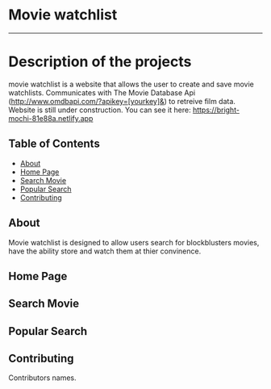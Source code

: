 # Movie watchlist
---

# Description of the projects
movie watchlist is a  website that allows the user to create and save movie watchlists. Communicates with The Movie Database Api (http://www.omdbapi.com/?apikey=[yourkey]&) to retreive film data. Website is still under construction. You can see it here: https://bright-mochi-81e88a.netlify.app

## Table of Contents

- [About](#about)
- [Home Page](#home-page)
- [Search Movie](#search-movie)
- [Popular Search](#popular-Search)
- [Contributing](#contributing)

## About
Movie watchlist is designed to allow users search for blockblusters movies, have the ability store and watch them at thier convinence.

## Home Page


## Search Movie


## Popular Search


## Contributing
Contributors names.